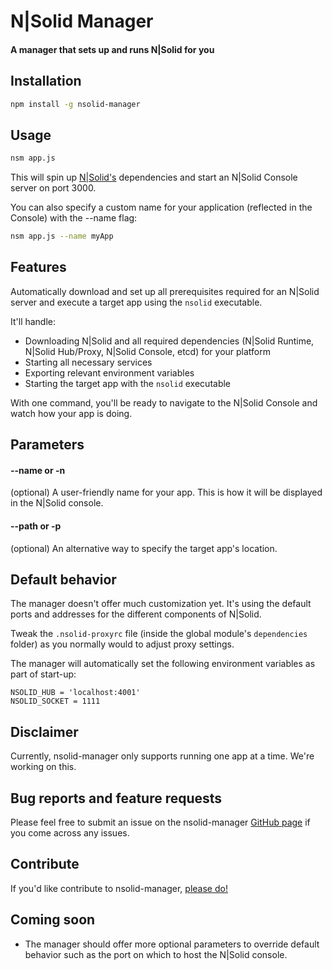 # N|Solid Manager

#### A manager that sets up and runs N|Solid for you


## Installation

```bash
npm install -g nsolid-manager
```

## Usage

```bash
nsm app.js
```

This will spin up [N|Solid's](https://nodesource.com/products/nsolid) dependencies and start an N|Solid Console server on port 3000.

You can also specify a custom name for your application (reflected in the Console) with the --name flag:

```bash
nsm app.js --name myApp
```

## Features

Automatically download and set up all prerequisites required for an N|Solid server and execute a target app using the `nsolid` executable.

It'll handle:
- Downloading N|Solid and all required dependencies (N|Solid Runtime, N|Solid Hub/Proxy, N|Solid Console, etcd) for your platform
- Starting all necessary services
- Exporting relevant environment variables
- Starting the target app with the `nsolid` executable

With one command, you'll be ready to navigate to the N|Solid Console and watch how your app is doing.

## Parameters

#### --name or -n
(optional) A user-friendly name for your app.  This is how it will be displayed in the N|Solid console.

#### --path or -p
(optional) An alternative way to specify the target app's location.

## Default behavior

The manager doesn't offer much customization yet.  It's using the default ports and addresses for the different components of N|Solid.

Tweak the `.nsolid-proxyrc` file (inside the global module's `dependencies` folder) as you normally would to adjust proxy settings.

The manager will automatically set the following environment variables as part of start-up:
```
NSOLID_HUB = 'localhost:4001'
NSOLID_SOCKET = 1111
```

## Disclaimer

Currently, nsolid-manager only supports running one app at a time.  We're working on this.

## Bug reports and feature requests

Please feel free to submit an issue on the nsolid-manager [GitHub page](https://github.com/seanohollaren/nsolid-manager) if you come across any issues.

## Contribute

If you'd like contribute to nsolid-manager, [please do!](https://github.com/seanohollaren/nsolid-manager)

## Coming soon

- The manager should offer more optional parameters to override default behavior such as the port on which to host the N|Solid console.
